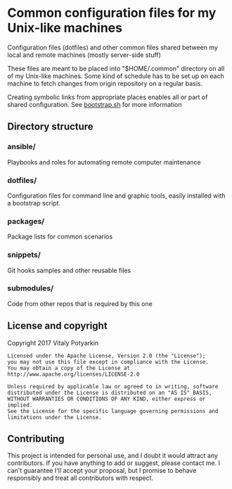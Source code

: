 # Common configuration files for my Unix-like machines
Configuration files (dotfiles) and other common files shared between
my local and remote machines (mostly server-side stuff)

These files are meant to be placed into "$HOME/.common" directory on all of
my Unix-like machines. Some kind of schedule has to be set up on each machine
to fetch changes from origin repository on a regular basis.

Creating symbolic links from appropriate places enables all or
part of shared configuration. See [bootstrap.sh](dotfiles/bootstrap.sh) for more
information


## Directory structure

### ansible/
Playbooks and roles for automating remote computer maintenance

### dotfiles/
Configuration files for command line and graphic tools, easily installed with a
bootstrap script.

### packages/
Package lists for common scenarios

### snippets/
Git hooks samples and other reusable files

### submodules/
Code from other repos that is required by this one


## License and copyright
Copyright 2017 Vitaly Potyarkin

```
Licensed under the Apache License, Version 2.0 (the "License");
you may not use this file except in compliance with the License.
You may obtain a copy of the License at
http://www.apache.org/licenses/LICENSE-2.0

Unless required by applicable law or agreed to in writing, software
distributed under the License is distributed on an "AS IS" BASIS,
WITHOUT WARRANTIES OR CONDITIONS OF ANY KIND, either express or implied.
See the License for the specific language governing permissions and
limitations under the License.
```


## Contributing
This project is intended for personal use, and I doubt it would attract any
contributors. If you have anything to add or suggest, please contact me.
I can't guarantee I'll accept your proposal, but I promise to behave
responsibly and treat all contributors with respect.
